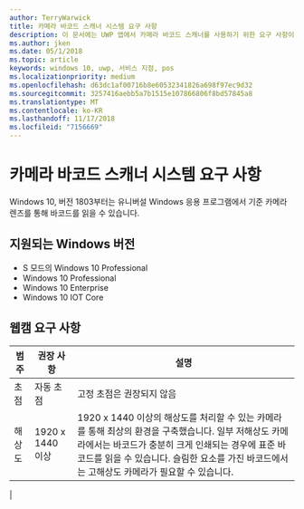 ```yaml
---
author: TerryWarwick
title: 카메라 바코드 스캐너 시스템 요구 사항
description: 이 문서에는 UWP 앱에서 카메라 바코드 스캐너를 사용하기 위한 요구 사항이 나와 있습니다.
ms.author: jken
ms.date: 05/1/2018
ms.topic: article
keywords: windows 10, uwp, 서비스 지점, pos
ms.localizationpriority: medium
ms.openlocfilehash: d63dc1af00716b8e60532341826a698f97ec9d32
ms.sourcegitcommit: 3257416aebb5a7b1515e107866806f8bd57845a8
ms.translationtype: MT
ms.contentlocale: ko-KR
ms.lasthandoff: 11/17/2018
ms.locfileid: "7156669"
---
```

# <a name="camera-barcode-scanner-system-requirements"></a>카메라 바코드 스캐너 시스템 요구 사항
Windows 10, 버전 1803부터는 유니버설 Windows 응용 프로그램에서 기준 카메라 렌즈를 통해 바코드를 읽을 수 있습니다.

## <a name="supported-windows-editions"></a>지원되는 Windows 버전
- S 모드의 Windows 10 Professional
- Windows 10 Professional
- Windows 10 Enterprise
- Windows 10 IOT Core


## <a name="webcam-requirements"></a>웹캠 요구 사항
| 범주      | 권장 사항           | 설명 |
| ------------- | ------------------------ | -------- |
| 초점         | 자동 초점               | 고정 초점은 권장되지 않음 |
| 해상도    | 1920 x 1440 이상    | 1920 x 1440 이상의 해상도를 처리할 수 있는 카메라를 통해 최상의 환경을 구축했습니다.  일부 저해상도 카메라에서는 바코드가 충분히 크게 인쇄되는 경우에 표준 바코드를 읽을 수 있습니다. 슬림한 요소를 가진 바코드에서는 고해상도 카메라가 필요할 수 있습니다. |
|

